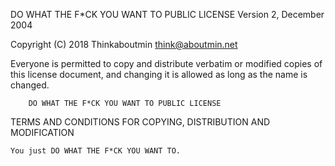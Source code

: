 DO WHAT THE F*CK YOU WANT TO PUBLIC LICENSE Version 2, December 2004

Copyright (C) 2018 Thinkaboutmin think@aboutmin.net

Everyone is permitted to copy and distribute verbatim or modified copies of this license document, and changing it is allowed as long as the name is changed.

        DO WHAT THE F*CK YOU WANT TO PUBLIC LICENSE 

TERMS AND CONDITIONS FOR COPYING, DISTRIBUTION AND MODIFICATION

    You just DO WHAT THE F*CK YOU WANT TO.

